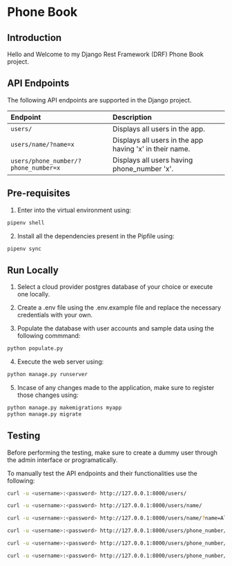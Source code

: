 # Phone Book

## Introduction

Hello and Welcome to my Django Rest Framework (DRF) Phone Book project.

## API Endpoints

The following API endpoints are supported in the Django project.

| Endpoint                             | Description                                             |
| :----------------------------------- | :------------------------------------------------------ |
| `users/`                             | Displays all users in the app.                          |
| `users/name/?name=x`                 | Displays all users in the app having 'x' in their name. |
| `users/phone_number/?phone_number=x` | Displays all users having phone_number 'x'.             |

## Pre-requisites

1. Enter into the virtual environment using:

```bash
pipenv shell
```

2. Install all the dependencies present in the Pipfile using:

```bash
pipenv sync
```

## Run Locally

1. Select a cloud provider postgres database of your choice or execute one locally.

2. Create a .env file using the .env.example file and replace the necessary credentials with your own.

3. Populate the database with user accounts and sample data using the following commmand:

```bash
python populate.py
```

4. Execute the web server using:

```bash
python manage.py runserver
```

5. Incase of any changes made to the application, make sure to register those changes using:

```bash
python manage.py makemigrations myapp
python manage.py migrate
```

## Testing

Before performing the testing, make sure to create a dummy user through the admin interface or programatically.

To manually test the API endpoints and their functionalities use the following:

```bash
curl -u <username>:<password> http://127.0.0.1:8000/users/
```

```bash
curl -u <username>:<password> http://127.0.0.1:8000/users/name/
```

```bash
curl -u <username>:<password> http://127.0.0.1:8000/users/name/?name=Alice
```

```bash
curl -u <username>:<password> http://127.0.0.1:8000/users/phone_number/
```

```bash
curl -u <username>:<password> http://127.0.0.1:8000/users/phone_number/?phone_number=%2B1234567890
```

```bash
curl -u <username>:<password> http://127.0.0.1:8000/users/phone_number/?phone_number=%2B1239447565
```
